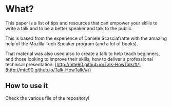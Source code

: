 # What?
This paper is a list of tips and resources that can empower your skills to write a talk and to be a better speaker and talk to the public.

This is based from the experience of Daniele Scasciafratte with the amazing help of the Mozilla Tech Speaker program (and a lot of books).

That material was also used also to create a talk to help teach beginners, and those looking to improve their skills, how to deliver a professional technical presentation: [http://mte90.github.io/Talk-HowTalk/#/](http://mte90.github.io/Talk-HowTalk/#/) 

## How to use it

Check the various file of the repository!